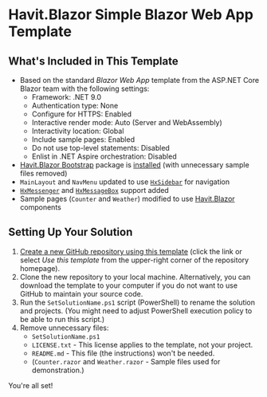 # Havit.Blazor Simple Blazor Web App Template



## What's Included in This Template

* Based on the standard *Blazor Web App* template from the ASP.NET Core Blazor team with the following settings:
  * Framework: .NET 9.0
  * Authentication type: None
  * Configure for HTTPS: Enabled
  * Interactive render mode: Auto (Server and WebAssembly)
  * Interactivity location: Global
  * Include sample pages: Enabled
  * Do not use top-level statements: Disabled
  * Enlist in .NET Aspire orchestration: Disabled
* [Havit.Blazor Bootstrap](https://havit.blazor.eu) package is [installed](https://havit.blazor.eu/getting-started#installation) (with unnecessary sample files removed)
* `MainLayout` and `NavMenu` updated to use [`HxSidebar`](https://havit.blazor.eu/components/HxSidebar) for navigation
* [`HxMessenger`](https://havit.blazor.eu/components/HxMessenger) and [`HxMessageBox`](https://havit.blazor.eu/components/HxMessageBox) support added
* Sample pages (`Counter` and `Weather`) modified to use [Havit.Blazor](https://havit.blazor.eu) components



## Setting Up Your Solution

1. [Create a new GitHub repository using this template](https://github.com/new?template_name=Havit.Blazor.SimpleBlazorWebAppTemplate&template_owner=havit) (click the link or select *Use this template* from the upper-right corner of the repository homepage).
2. Clone the new repository to your local machine.
   Alternatively, you can download the template to your computer if you do not want to use GitHub to maintain your source code.
3. Run the `SetSolutionName.ps1` script (PowerShell) to rename the solution and projects.
   (You might need to adjust PowerShell execution policy to be able to run this script.)
4. Remove unnecessary files:
   * `SetSolutionName.ps1`
   * `LICENSE.txt` - This license applies to the template, not your project.
   * `README.md` - This file (the instructions) won't be needed.
   * (`Counter.razor` and `Weather.razor` - Sample files used for demonstration.)

You're all set!